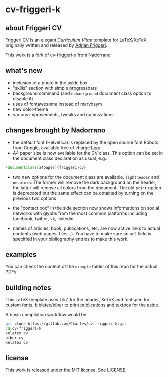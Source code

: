 # cv-friggeri-k

## about Friggeri CV
Friggeri CV is an elegant *Curriculum Vitae* template for LaTeX/XeTeX originally written and released by [Adrian Friggeri](https://github.com/afriggeri).

This work is a fork of [cv-friggeri-x](https://github.com/Nadorrano/cv-friggeri-x) from [Nadorrano](https://github.com/Nadorrano)

## what's new
  - inclusion of a photo in the aside box
  - "skills" section with simple progressbars
  - background command (and `nobackground` document class option to disable it)
  - uses of fontawesome instead of marvosym
  - new color-theme
  - various improvements, tweaks and optimizations

## changes brought by Nadorrano
  - the default font (Helvetica) is replaced by the open source font Roboto from Google, available free of charge [here](https://www.google.com/fonts/specimen/Roboto)
  - A4 paper size is now available for the CV class. This option can
be set in the document class declaration as usual, e.g.:

```tex
\documentclass[a4paper]{friggeri-cv}
```

  - two new options for the document class are available, `lightheader` and `nocolors`. The former will remove the dark background on the header, the latter will remove all colors from the document. The old `print` option is deprecated but the same effect can be obtained by turning on the previous two options

  - the "contact box" in the side section now shows informations on social networks with glyphs from the most common platforms including facebook, twitter, vk, linkedin

- names of articles, book, publications, etc. are now active links to actual contents (web pages, files...). You have to make sure an `url` field is specified in your bibliography entries to make this work.

## examples

You can check the content of the `example` folder of this repo for the actual PDFs.

## building notes

This LaTeX template uses TikZ for the header, XeTeX and fontspec for custom fonts, biblatex/biber to print publications and textpos for the aside.

A basic compilation workflow would be:

```sh
git clone https://gitlab.com/Ckarles/cv-friggeri-k.git
cd cv-friggeri-k
xelatex cv
biber cv
xelatex cv
```

## license

This work is released under the MIT license. See LICENSE.

